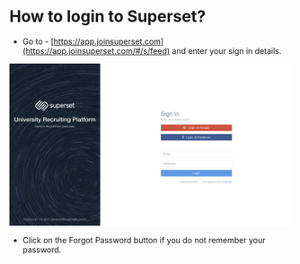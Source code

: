 # How to login to Superset?

* Go to - [https://app.joinsuperset.com](https://app.joinsuperset.com/#/s/feed) and enter your sign in details.

![](../../.gitbook/assets/image%20%284%29.png)

* Click on the Forgot Password button if you do not remember your password.

